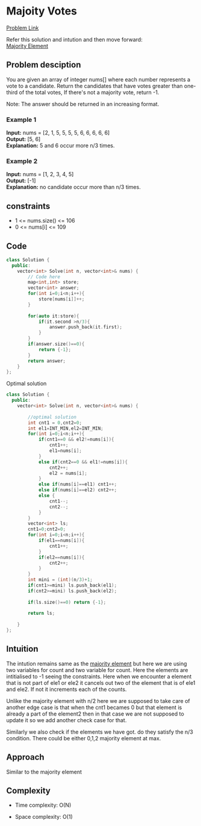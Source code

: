 # Majoity Votes
[Problem Link](https://www.geeksforgeeks.org/problems/majority-vote/1   )

Refer this solution and intution and then move forward:
<br>
[Majority Element](MajorityElement.md)

## Problem desciption 
You are given an array of integer nums[] where each number represents a vote to a candidate. Return the candidates that have votes greater than one-third of the total votes, If there's not a majority vote, return -1. 

Note: The answer should be returned in an increasing format.

### Example 1
**Input:** nums = [2, 1, 5, 5, 5, 5, 6, 6, 6, 6, 6]<br>
**Output:** [5, 6]<br>
**Explanation:** 5 and 6 occur more n/3 times.<br>

### Example 2
**Input:** nums = [1, 2, 3, 4, 5]<br>
**Output:** [-1]<br>
**Explanation:** no candidate occur more than n/3 times.<br>

## constraints
* 1 <= nums.size() <= 106
* 0 <= nums[i] <= 109

## Code
```cpp
class Solution {
  public:
    vector<int> Solve(int n, vector<int>& nums) {
        // Code here
        map<int,int> store;
        vector<int> answer;
        for(int i=0;i<n;i++){
            store[nums[i]]++;
        }
        
        for(auto it:store){
            if(it.second >n/3){
                answer.push_back(it.first);
            }
        }
        if(answer.size()==0){
            return {-1};
        }
        return answer;
    }
};
```
Optimal solution
```cpp
class Solution {
  public:
    vector<int> Solve(int n, vector<int>& nums) {     
        
        //optimal solution 
        int cnt1 = 0,cnt2=0;
        int el1=INT_MIN,el2=INT_MIN;
        for(int i=0;i<n;i++){
            if(cnt1==0 && el2!=nums[i]){
                cnt1++;
                el1=nums[i];
            }
            else if(cnt2==0 && el1!=nums[i]){
                cnt2++;
                el2 = nums[i];
            }
            else if(nums[i]==el1) cnt1++;
            else if(nums[i]==el2) cnt2++;
            else {
                cnt1--;
                cnt2--;
            }
        }
        vector<int> ls;
        cnt1=0;cnt2=0;
        for(int i=0;i<n;i++){
            if(el1==nums[i]){
                cnt1++;
            }
            if(el2==nums[i]){
                cnt2++;
            }
        }
        int mini = (int)(n/3)+1;
        if(cnt1>=mini) ls.push_back(el1);
        if(cnt2>=mini) ls.push_back(el2);
        
        if(ls.size()==0) return {-1};
        
        return ls;
        
    }
};

```

## Intuition
The intution remains same as the [majority element](MajorityElement.md) but here we are using two variables for count and two variable for count. Here the elements are intitialised to -1 seeing the constraints. 
Here when we encounter a element that is not part of ele1 or ele2 it cancels out two of the element that is of ele1 and ele2. If not it increments each of the counts.

Unlike the majority element with n/2 here we are supposed to take care of another edge case is that when the cnt1 becames 0 but that element is already a part of the element2 then in that case we are not supposed to update it so we add another check case for that. 

Similarly we also check if the elements we have got. do they satisfy the n/3 condition.
There could be either 0,1,2 majority element at max.

## Approach
Similar to the majority element

## Complexity
- Time complexity: O(N)


- Space complexity: O(1)
